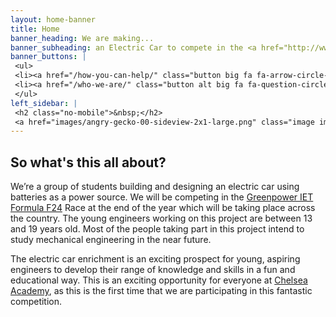 ```yaml
---
layout: home-banner
title: Home
banner_heading: We are making...
banner_subheading: an Electric Car to compete in the <a href="http://www.greenpower.co.uk/racing/formula24">Greenpower F24 race</a>!
banner_buttons: |
 <ul>
 <li><a href="/how-you-can-help/" class="button big fa fa-arrow-circle-right">Help us do it</a></li>
 <li><a href="/who-we-are/" class="button alt big fa fa-question-circle">More info</a></li>
 </ul>
left_sidebar: |
 <h2 class="no-mobile">&nbsp;</h2>
 <a href="images/angry-gecko-00-sideview-2x1-large.png" class="image image-full" data-lighter><img src="images/angry-gecko-00-sideview-2x1.jpg" alt="Side view of the Angry Gecko car frame" /></a>
---
```

## So what's this all about?

We’re a group of students building and designing an electric car using batteries as a power source. We will be competing in the [Greenpower IET Formula F24](http://www.greenpower.co.uk/racing/formula24) Race at the end of the year which will be taking place across the country. The young engineers working on this project are between 13 and 19 years old. Most of the people taking part in this project intend to study mechanical engineering in the near future.

The electric car enrichment is an exciting prospect for young, aspiring engineers to develop their range of knowledge and skills in a fun and educational way. This is an exciting opportunity for everyone at [Chelsea Academy](http://chelsea-academy.org/), as this is the first time that we are participating in this fantastic competition.